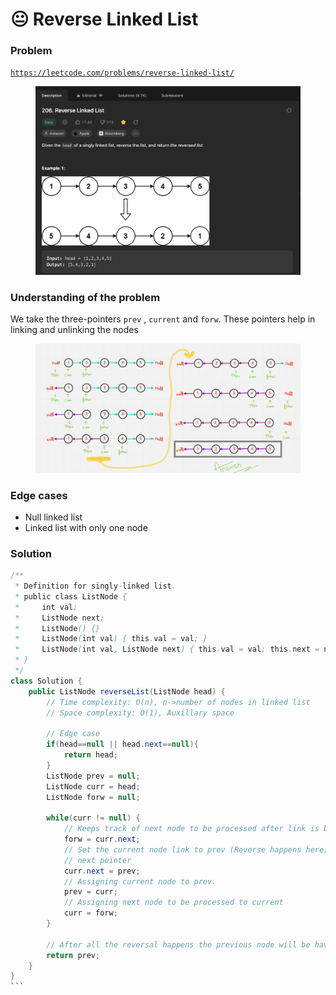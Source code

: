 # 😐 Reverse Linked List

### Problem

[`https://leetcode.com/problems/reverse-linked-list/`](https://leetcode.com/problems/reverse-linked-list/)

<figure><img src="../../.gitbook/assets/Screenshot 2023-04-13 at 8.20.54 PM.png" alt=""><figcaption></figcaption></figure>

### Understanding of the problem

We take the three-pointers `prev` , `current` and `forw`. These pointers help in linking and unlinking the nodes

<figure><img src="../../.gitbook/assets/image (30).png" alt=""><figcaption></figcaption></figure>

### Edge cases

* Null linked list
* Linked list with only one node

### Solution

````java
/**
 * Definition for singly-linked list.
 * public class ListNode {
 *     int val;
 *     ListNode next;
 *     ListNode() {}
 *     ListNode(int val) { this.val = val; }
 *     ListNode(int val, ListNode next) { this.val = val; this.next = next; }
 * }
 */
class Solution {
    public ListNode reverseList(ListNode head) {
        // Time complexity: O(n), n->number of nodes in linked list
        // Space complexity: O(1), Auxillary space
        
        // Edge case
        if(head==null || head.next==null){
            return head;
        }
        ListNode prev = null;
        ListNode curr = head;
        ListNode forw = null;

        while(curr != null) {
            // Keeps track of next node to be processed after link is broken
            forw = curr.next; 
            // Set the current node link to prev (Reverse happens here). This breaks the link to
            // next pointer
            curr.next = prev; 
            // Assigning current node to prev.
            prev = curr;
            // Assigning next node to be processed to current
            curr = forw;
        }

        // After all the reversal happens the previous node will be having reverse links
        return prev;
    }
}
```
````
